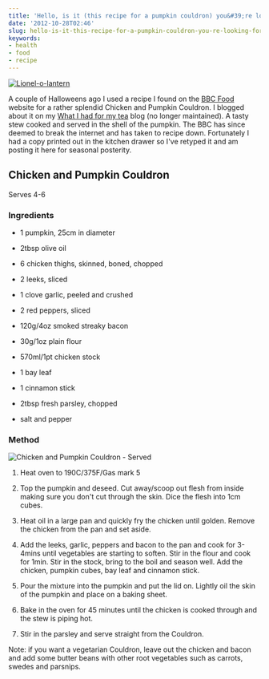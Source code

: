 ```yaml
---
title: 'Hello, is it (this recipe for a pumpkin couldron) you&#39;re looking for?'
date: '2012-10-28T02:46'
slug: hello-is-it-this-recipe-for-a-pumpkin-couldron-you-re-looking-for
keywords:
- health
- food
- recipe
---
```




[![Lionel-o-lantern](http://farm7.staticflickr.com/6095/6299472066_7e38f74c87_z.jpg)](http://www.flickr.com/photos/peterjlambert/6299472066/)





A couple of Halloweens ago I used a recipe I found on the [BBC Food](http://bbc.co.uk/food) website for a rather splendid Chicken and Pumpkin Couldron. I blogged about it on my [What I had for my tea](http://whatihadformytea.com/chicken-and-pumpkin-couldron) blog (no longer maintained). A tasty stew cooked and served in the shell of the pumpkin. The BBC has since deemed to break the internet and has taken to recipe down. Fortunately I had a copy printed out in the kitchen drawer so I've retyped it and am posting it here for seasonal posterity.





## Chicken and Pumpkin Couldron





Serves 4-6





### Ingredients







  * 1 pumpkin, 25cm in diameter


  * 2tbsp olive oil


  * 6 chicken thighs, skinned, boned, chopped


  * 2 leeks, sliced


  * 1 clove garlic, peeled and crushed


  * 2 red peppers, sliced


  * 120g/4oz smoked streaky bacon


  * 30g/1oz plain flour


  * 570ml/1pt chicken stock


  * 1 bay leaf


  * 1 cinnamon stick


  * 2tbsp fresh parsley, chopped


  * salt and pepper





### Method





![Chicken and Pumpkin Couldron - Served](http://chuff.it/images/1.jpg?1351418165)







  1. Heat oven to 190C/375F/Gas mark 5


  2. Top the pumpkin and deseed. Cut away/scoop out flesh from inside making sure you don't cut through the skin. Dice the flesh into 1cm cubes.


  3. Heat oil in a large pan and quickly fry the chicken until golden. Remove the chicken from the pan and set aside.


  4. Add the leeks, garlic, peppers and bacon to the pan and cook for 3-4mins until vegetables are starting to soften. Stir in the flour and cook for 1min. Stir in the stock, bring to the boil and season well. Add the chicken, pumpkin cubes, bay leaf and cinnamon stick.


  5. Pour the mixture into the pumpkin and put the lid on. Lightly oil the skin of the pumpkin and place on a baking sheet.


  6. Bake in the oven for 45 minutes until the chicken is cooked through and the stew is piping hot.


  7. Stir in the parsley and serve straight from the Couldron.





Note: if you want a vegetarian Couldron, leave out the chicken and bacon and add some butter beans with other root vegetables such as carrots, swedes and parsnips.
